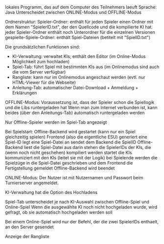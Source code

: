 lokales Programm, das auf dem Computer des Teilnehmers laeuft
Sprache: Java
Unterscheidet zwischen ONLINE-Modus und OFFLINE-Modus

Ordnerstruktur:
Spieler-Ordner: enthält für jeden Spieler einen Ordner mit dem Namen "SpielerID.txt", der den Quellcode und die kompilierte KI hat.
                jeder Spieler-Ordner enthält noch Unterordner für die einzelnen Versionen
gespielte-Spiele-Ordner: enthält Spiel-Dateien (betitelt mit "SpielID.txt")


Die grundsätzlichen Funktionen sind:
- KI-Verwaltung: verwaltet KIs; enthält den Editor (im Online-Modus Möglichkeit zum hochladen)
- Spiel-Tab: führt Spiel mit bestimmten KIs aus (im Onlinemodus sind auch die vom Server verfügbar)
- Rangliste: kann nur im Onlinemodus angeschaut werden (evtl. nur HTML-Viewer für die Webseite)
- Anleitung-Tab: automatischer Datei-Download + Anmeldung + Erklärungen



OFFLINE-Modus:
Voraussetzung ist, dass der Spieler schon die Spiellogik und die Libs runtergeladen hat
Wenn man zum Internet verbunden ist, kann beides (über den Anleitungs-Tab) automatisch runtergeladen werden

Nur Offline-Spieler werden im Spiel-Tab angezeigt

Bei Spielstart:
Offline-Backend wird gestartet (kann nur ein Spiel gleichzeitig spielen)
Frontend (also die eigentliche ESU) generiert eine Spiel-ID legt eine Spiel-Datei an
  sendet dem Backend die SpielID
Offline-Backend liest die Spiel-Datei aus
  darin stehen die SpielerIDs der KIs, die (wenn noch nicht geschehen) kompiliert werden
  startet die KIs
  kommuniziert mit den KIs (leitet sie mit der Logik)
  bei Spielende werden die Spielzüge in die Spiel-Datei geschrieben und dem Frontend die Fertigstellung gemeldet
Offline-Backend wird beendet



ONLINE-Modus:
Der Nutzer ist mit Nutzernamen und Passwort beim Turnierserver angemeldet.

KI-Verwaltung hat die Option des Hochladens

Spiel-Tab unterscheidet je nach KI-Auswahl zwischen Offline-Spiel und Online-Spiel
Wenn die ausgewählte KI noch nicht hochgeladen wurde, wird gefragt, ob sie automatisch hochgeladen werden soll

Bei einem Online-Spiel wird nur der Befehl, der die zwei SpielerIDs enthaelt, an den Server gesendet

Anzeige der Rangliste











